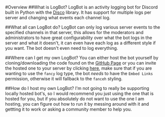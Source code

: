 #Overview
##What is LogBot?
LogBot is an activity logging bot for Discord built in Python with the [Disco](https://github.com/b1naryth1ef/disco) library. It has support for multiple logs per server and changing what events each channel log.


##What all can LogBot do?
LogBot can only log various server events to the specified channels in that server, this allows for the moderators and administrators to have great configurability over what the bot logs in the server and what it doesn't, it can even have each log as a different style if you want. The bot doesn't even need to log everything.


##Where can I get my own LogBot?
You can either host the bot yourself by cloning/downloading the code found on the [GitHub Page](https://www.github.com/Alkali-Metal/DiscordLogBot) or you can invite the hosted one to your server by clicking [here](https://discordapp.com/api/oauth2/authorize?client_id=360581683705020421&scope=bot), make sure that if you are wanting to use the `fancy` log type, the bot *needs* to have the `Embed Links` permission, otherwise it will fallback to the `fanceh` styling.


##How do I host my own LogBot?
I'm not going to really be supporting locally hosted bot's, so I would recommend you just using the one that is hosted for you, but if you absolutely do not want to use the one I am hosting, you can figure out how to run it by messing around with it and gettting it to work or asking a community member to help you.